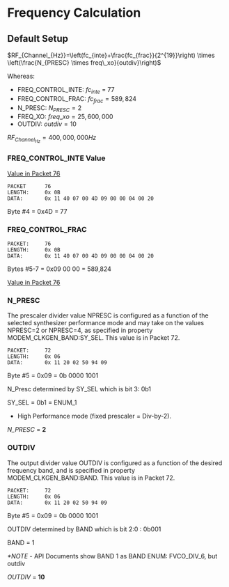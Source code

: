 # Frequency Calculation

## Default Setup

$RF_{Channel_{Hz}}=\left(fc_{inte}+\frac{fc_{frac}}{2^{19}}\right) \times \left(\frac{N_{PRESC} \times freq\_xo}{outdiv}\right)$

Whereas:
- FREQ_CONTROL_INTE: $fc_{inte}$ = 77
- FREQ_CONTROL_FRAC: $fc_{frac} = 589,824$
- N_PRESC: $N_{PRESC} = 2$
- FREQ_XO: $freq\_xo = 25,600,000$
- OUTDIV: $outdiv = 10$

$RF_{Channel_{Hz}}=400,000,000 Hz$

### FREQ_CONTROL_INTE Value


[Value in Packet 76](../pkts/pkt76.md#property-00---freq_control_inte)

```
PACKET      76
LENGTH:     0x 0B
DATA:       0x 11 40 07 00 4D 09 00 00 04 00 20
```

Byte #4 = 0x4D = 77

### FREQ_CONTROL_FRAC

```
PACKET:     76
LENGTH:     0x 0B
DATA:       0x 11 40 07 00 4D 09 00 00 04 00 20
```

Bytes #5-7 = 0x09 00 00 = 589,824

[Value in Packet 76](../pkts/pkt76.md#property-0103---freq_control_frac)

### N_PRESC

The prescaler divider value NPRESC is configured as a function of the selected synthesizer performance mode and may take on the values NPRESC=2 or NPRESC=4, as specified in property MODEM_CLKGEN_BAND:SY_SEL. This value is in Packet 72.

```
PACKET:     72
LENGTH:     0x 06
DATA:       0x 11 20 02 50 94 09
```
Byte #5 = 0x09 = 0b 0000 1001

N_Presc determined by SY_SEL which is bit 3: 0b1

SY_SEL = 0b1 = ENUM_1
- High Performance mode (fixed prescaler = Div-by-2).

*N_PRESC* = **2**

### OUTDIV

The output divider value OUTDIV is configured as a function of the desired frequency band, and is specified in property MODEM_CLKGEN_BAND:BAND. This value is in Packet 72.

```
PACKET:     72
LENGTH:     0x 06
DATA:       0x 11 20 02 50 94 09
```
Byte #5 = 0x09 = 0b 0000 1001

OUTDIV determined by BAND which is bit 2:0 : 0b001

BAND = 1

*\*NOTE* - API Documents show BAND 1 as BAND ENUM: FVCO_DIV_6, but outdiv 

*OUTDIV* = **10**